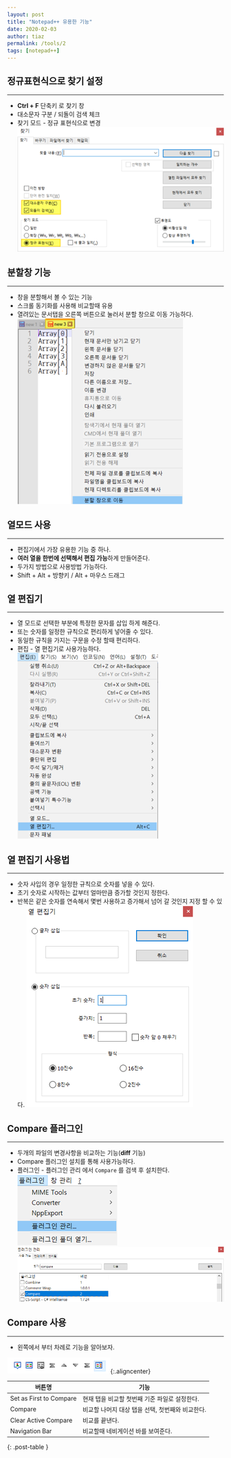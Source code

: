 ```yaml
---
layout: post
title: "Notepad++ 유용한 기능"
date: 2020-02-03
author: tiaz
permalink: /tools/2
tags: [notepad++]
---
```

## 정규표현식으로 찾기 설정
---
- **Ctrl + F** 단축키 로 찾기 창
- 대소문자 구분 / 되돌이 검색 체크
- 찾기 모드 - 정규 표현식으로 변경
!["Notepad++"](/assets/img/content/tools/Notepad-05.png)

## 분할창 기능
---
- 창을 분할해서 볼 수 있는 기능
- 스크롤 동기화를 사용해 비교할때 유용
- 열려있는 문서탭을 오른쪽 버튼으로 눌러서 분할 창으로 이동 가능하다.
!["Notepad++"](/assets/img/content/tools/Notepad-08.png)

## 열모드 사용
---
- 편집기에서 가장 유용한 기능 중 하나.
- **여러 열을 한번에 선택해서 편집 가능**하게 만들어준다.
- 두가지 방법으로 사용방법 가능하다.
- Shift + Alt + 방향키 / Alt + 마우스 드래그

## 열 편집기
---
- 열 모드로 선택한 부분에 특정한 문자를 삽입 하게 해준다.
- 또는 숫자를 일정한 규칙으로 편리하게 넣어줄 수 있다.
- 동일한 규칙을 가지는 구문을 수정 할때 편리하다.
- 편집 - 열 편집기로 사용가능하다.
!["Notepad++"](/assets/img/content/tools/Notepad-14.png)

## 열 편집기 사용법
---
- 숫자 사입의 경우 일정한 규칙으로 숫자를 넣을 수 있다.
- 초기 숫자로 시작하는 값부터 얼마만큼 증가할 것인지 정한다.
- 반복은 같은 숫자를 연속해서 몇번 사용하고 증가해서 넘어 갈 것인지 지정 할 수 있다.
!["Notepad++"](/assets/img/content/tools/Notepad-15.png)

## Compare 플러그인
---
- 두개의 파일의 변경사항을 비교하는 기능(**diff** 기능)
- Compare 플러그인 설치를 통해 사용가능하다.
- 플러그인 - 플러그인 관리 에서 `Compare` 를 검색 후 설치한다.
!["Notepad++"](/assets/img/content/tools/Notepad-11.png)
!["Notepad++"](/assets/img/content/tools/Notepad-12.png)

## Compare 사용
---
- 왼쪽에서 부터 차례로 기능을 알아보자.

!["Notepad++"](/assets/img/content/tools/Notepad-13.png){:.aligncenter}

| 버튼명 | 기능 |
| -----  | --- |
| Set as First to Compare | 현재 탭을 비교할 첫번째 기준 파일로 설정한다.|
| Compare | 비교할 나머지 대상 탭을 선택, 첫번째와 비교한다. |
| Clear Active Compare | 비교를 끝낸다. |
| Navigation Bar | 비교할때 네비게이션 바를 보여준다. |
{: .post-table }